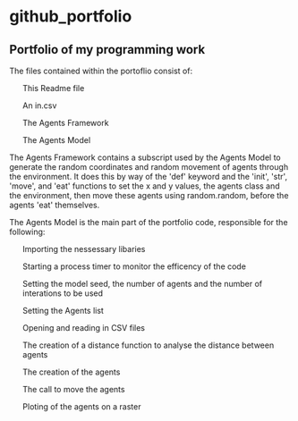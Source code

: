 # github_portfolio
<h2>Portfolio of my programming work</h2>
<p>The files contained within the portoflio consist of: </p>
<ul> This Readme file </ul>
<ul> An in.csv </ul>
<ul> The Agents Framework </ul>
<ul> The Agents Model </ul>
<p>The Agents Framework contains a subscript used by the Agents Model to generate the random coordinates and random movement of agents through the environment. 
It does this by way of the 'def' keyword and the 'init', 'str', 'move', and 'eat' functions to set the x and y values, the agents class and the environment, then move these
agents using random.random, before the agents 'eat' themselves. </p>

<p>The Agents Model is the main part of the portfolio code, responsible for the following:</p>
<ul> Importing the nessessary libaries </ul>
<ul> Starting a process timer to monitor the efficency of the code </ul>
<ul> Setting the model seed, the number of agents and the number of interations to be used </ul>
<ul> Setting the Agents list </ul>
<ul> Opening and reading in CSV files </ul>
<ul> The creation of a distance function to analyse the distance between agents </ul>
<ul> The creation of the agents </ul>
<ul> The call to move the agents </ul>
<ul> Ploting of the agents on a raster </ul>
